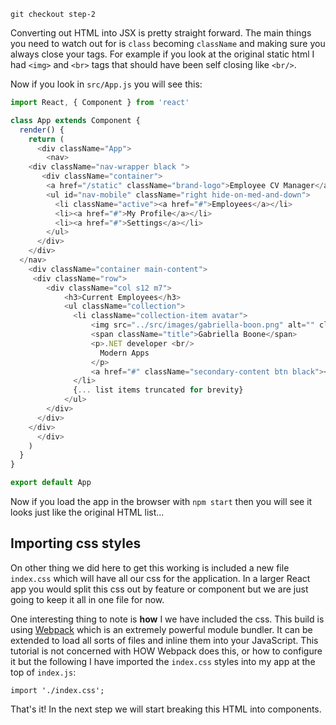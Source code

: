 ``` shell
git checkout step-2
```

Converting out HTML into JSX is pretty straight forward. The main things you need to watch out for is `class` becoming `className` and making sure you always close your tags. For example if you look at the original static html I had `<img>` and `<br>` tags that should have been self closing like `<br/>`. 

Now if you look in `src/App.js` you will see this:

``` javascript
import React, { Component } from 'react'

class App extends Component {
  render() {
    return (
      <div className="App">
        <nav>
    <div className="nav-wrapper black ">
       <div className="container">
        <a href="/static" className="brand-logo">Employee CV Manager</a>
        <ul id="nav-mobile" className="right hide-on-med-and-down">
          <li className="active"><a href="#">Employees</a></li>
          <li><a href="#">My Profile</a></li>
          <li><a href="#">Settings</a></li>
        </ul>
      </div>
    </div>
  </nav>
    <div className="container main-content">      
     <div className="row">
        <div className="col s12 m7">
            <h3>Current Employees</h3>
            <ul className="collection">
              <li className="collection-item avatar">
                  <img src="../src/images/gabriella-boon.png" alt="" className="circle" />
                  <span className="title">Gabriella Boone</span>
                  <p>.NET developer <br/>
                    Modern Apps
                  </p>
                  <a href="#" className="secondary-content btn black"><i className="material-icons left">description</i>View C.V.</a>
              </li>
              {... list items truncated for brevity}
            </ul>
        </div>
      </div>
    </div>
      </div>
    )
  }
}

export default App

```

Now if you load the app in the browser with `npm start` then you will see it looks just like the original HTML list...

## Importing css styles

On other thing we did here to get this working is included a new file `index.css` which will have all our css for the application. In a larger React app you would split this css out by feature or component but we are just going to keep it all in one file for now.

One interesting thing to note is **how** I we have included the css. This build is using [Webpack](https://webpack.github.io/) which is an extremely powerful module bundler. It can be extended to load all sorts of files and inline them into your JavaScript. This tutorial is not concerned with HOW Webpack does this, or how to configure it but the following I have imported the `index.css` styles into my app at the top of `index.js`:

```
import './index.css';
```

That's it! In the next step we will start breaking this HTML into components.